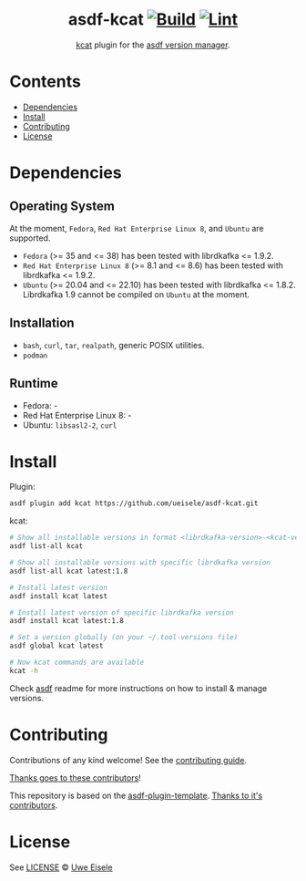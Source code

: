 <div align="center">

# asdf-kcat [![Build](https://github.com/ueisele/asdf-kcat/actions/workflows/build.yml/badge.svg)](https://github.com/ueisele/asdf-kcat/actions/workflows/build.yml) [![Lint](https://github.com/ueisele/asdf-kcat/actions/workflows/lint.yml/badge.svg)](https://github.com/ueisele/asdf-kcat/actions/workflows/lint.yml)


[kcat](<TOOL HOMEPAGE>) plugin for the [asdf version manager](https://asdf-vm.com).

</div>

# Contents

- [Dependencies](#dependencies)
- [Install](#install)
- [Contributing](#contributing)
- [License](#license)

# Dependencies

## Operating System

At the moment, `Fedora`, `Red Hat Enterprise Linux 8`, and `Ubuntu` are supported.

- `Fedora` (>= 35 and <= 38) has been tested with librdkafka <= 1.9.2.
- `Red Hat Enterprise Linux 8` (>= 8.1 and <= 8.6) has been tested with librdkafka <= 1.9.2.
- `Ubuntu` (>= 20.04 and <= 22.10) has been tested with librdkafka <= 1.8.2. Librdkafka 1.9 cannot be compiled on `Ubuntu` at the moment.

## Installation

- `bash`, `curl`, `tar`, `realpath`, generic POSIX utilities.
- `podman`

## Runtime

- Fedora: -
- Red Hat Enterprise Linux 8: -
- Ubuntu: `libsasl2-2`, `curl`

# Install

Plugin:

```bash
asdf plugin add kcat https://github.com/ueisele/asdf-kcat.git
```

kcat:

```bash
# Show all installable versions in format <librdkafka-version>-<kcat-version>
asdf list-all kcat

# Show all installable versions with specific librdkafka version
asdf list-all kcat latest:1.8

# Install latest version
asdf install kcat latest

# Install latest version of specific librdkafka version
asdf install kcat latest:1.8

# Set a version globally (on your ~/.tool-versions file)
asdf global kcat latest

# Now kcat commands are available
kcat -h
```

Check [asdf](https://github.com/asdf-vm/asdf) readme for more instructions on how to
install & manage versions.

# Contributing

Contributions of any kind welcome! See the [contributing guide](contributing.md).

[Thanks goes to these contributors](https://github.com/ueisele/asdf-kcat/graphs/contributors)!

This repository is based on the [asdf-plugin-template](https://github.com/asdf-vm/asdf-plugin-template). 
[Thanks to it's contributors](https://github.com/asdf-vm/asdf-plugin-template/graphs/contributors). 

# License

See [LICENSE](LICENSE) © [Uwe Eisele](https://github.com/ueisele/)
